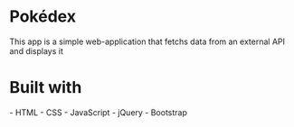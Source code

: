 <h1>Pokédex</h1>

This app is a simple web-application that fetchs data from an external API and displays it

<h1>Built with</h1>
- HTML
- CSS
- JavaScript
- jQuery
- Bootstrap
